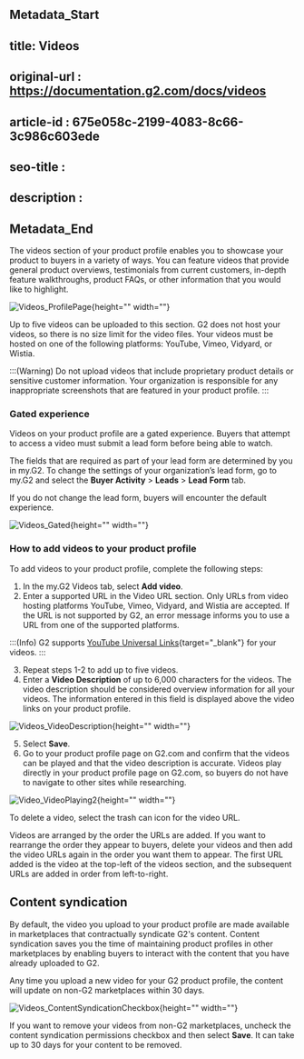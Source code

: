 ## Metadata_Start
## title: Videos
## original-url : https://documentation.g2.com/docs/videos
## article-id : 675e058c-2199-4083-8c66-3c986c603ede
## seo-title : 
## description : 
## Metadata_End
The videos section of your product profile enables you to showcase your product to buyers in a variety of ways. You can feature videos that provide general product overviews, testimonials from current customers, in-depth feature walkthroughs, product FAQs, or other information that you would like to highlight.

![Videos_ProfilePage](https://cdn.document360.io/1759d01c-b118-4f31-81f7-e4011071a6d4/Images/Documentation/Videos_ProfilePage.png){height="" width=""}

Up to five videos can be uploaded to this section. G2 does not host your videos, so there is no size limit for the video files. Your videos must be hosted on one of the following platforms: YouTube, Vimeo, Vidyard, or Wistia.

:::(Warning)
Do not upload videos that include proprietary product details or sensitive customer information. Your organization is responsible for any inappropriate screenshots that are featured in your product profile.
:::

### Gated experience
Videos on your product profile are a gated experience. Buyers that attempt to access a video must submit a lead form before being able to watch.

The fields that are required as part of your lead form are determined by you in my.G2. To change the settings of your organization’s lead form, go to my.G2 and select the **Buyer Activity** > **Leads** > **Lead** **Form** tab.

If you do not change the lead form, buyers will encounter the default experience.

![Videos_Gated](https://cdn.document360.io/1759d01c-b118-4f31-81f7-e4011071a6d4/Images/Documentation/Videos_Gated.png){height="" width=""}


### How to add videos to your product profile
To add videos to your product profile, complete the following steps:

1. In the my.G2 Videos tab, select **Add video**.
2. Enter a supported URL in the Video URL section. Only URLs from video hosting platforms YouTube, Vimeo, Vidyard, and Wistia are accepted. If the URL is not supported by G2, an error message informs you to use a URL from one of the supported platforms.

:::(Info)
G2 supports [YouTube Universal Links](https://support.google.com/youtube/answer/7174035?hl=en){target="_blank"} for your videos.
:::

3. Repeat steps 1-2 to add up to five videos.
4. Enter a **Video Description** of up to 6,000 characters for the videos. The video description should be considered overview information for all your videos. The information entered in this field is displayed above the video links on your product profile.

![Videos_VideoDescription](https://cdn.document360.io/1759d01c-b118-4f31-81f7-e4011071a6d4/Images/Documentation/Videos_VideoDescription.png){height="" width=""}

5. Select **Save**.
6. Go to your product profile page on G2.com and confirm that the videos can be played and that the video description is accurate. Videos play directly in your product profile page on G2.com, so buyers do not have to navigate to other sites while researching.

![Video_VideoPlaying2](https://cdn.document360.io/1759d01c-b118-4f31-81f7-e4011071a6d4/Images/Documentation/Video_VideoPlaying2.png){height="" width=""}

To delete a video, select the trash can icon for the video URL. 

Videos are arranged by the order the URLs are added. If you want to rearrange the order they appear to buyers, delete your videos and then add the video URLs again in the order you want them to appear. The first URL added is the video at the top-left of the videos section, and the subsequent URLs are added in order from left-to-right.

## Content syndication
By default, the video you upload to your product profile are made available in marketplaces that contractually syndicate G2's content. Content syndication saves you the time of maintaining product profiles in other marketplaces by enabling buyers to interact with the content that you have already uploaded to G2.

Any time you upload a new video for your G2 product profile, the content will update on non-G2 marketplaces within 30 days.

![Videos_ContentSyndicationCheckbox](https://cdn.document360.io/1759d01c-b118-4f31-81f7-e4011071a6d4/Images/Documentation/Videos_ContentSyndicationCheckbox.png){height="" width=""}

If you want to remove your videos from non-G2 marketplaces, uncheck the content syndication permissions checkbox and then select **Save**. It can take up to 30 days for your content to be removed.
